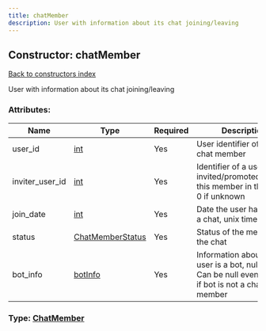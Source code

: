 ```yaml
---
title: chatMember
description: User with information about its chat joining/leaving
---
```

## Constructor: chatMember  
[Back to constructors index](index.md)



User with information about its chat joining/leaving

### Attributes:

| Name     |    Type       | Required | Description |
|----------|---------------|----------|-------------|
|user\_id|[int](../types/int.md) | Yes|User identifier of the chat member|
|inviter\_user\_id|[int](../types/int.md) | Yes|Identifier of a user invited/promoted/banned this member in the chat, 0 if unknown|
|join\_date|[int](../types/int.md) | Yes|Date the user has joined a chat, unix time|
|status|[ChatMemberStatus](../types/ChatMemberStatus.md) | Yes|Status of the member in the chat|
|bot\_info|[botInfo](../types/botInfo.md) | Yes|Information about bot if user is a bot, nullable. Can be null even for bot if bot is not a chat member|



### Type: [ChatMember](../types/ChatMember.md)



